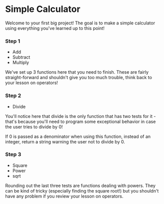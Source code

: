 # Simple Calculator

Welcome to your first big project! The goal is to make a simple calculator using everything you've learned up to this point!

### Step 1

* Add
* Subtract
* Multiply

We've set up 3 functions here that you need to finish. These are fairly straight-forward and shouldn't give you too much trouble, think back to your lesson on operators! 

### Step 2

* Divide

You'll notice here that divide is the only function that has two tests for it - that's because you'll need to program some exceptional behavior in case the user tries to divide by 0! 

If 0 is passed as a denominator when using this function, instead of an integer, return a string warning the user not to divide by 0.

### Step 3

* Square
* Power
* sqrt

Rounding out the last three tests are functions dealing with powers. They can be kind of tricky (especially finding the square root!) but you shouldn't have any problem if you review your lesson on operators.